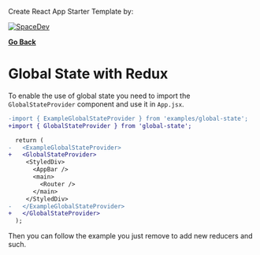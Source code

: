 Create React App Starter Template by:

[![SpaceDev](https://uploads-ssl.webflow.com/61e097dd988731696768be21/62042f55a072ef02ab1d11a2_logo%20del%20mismo%20taman%CC%83o%20que%20el%20texto.svg)](https://www.spacedev.io/)

**[Go Back](../README.md)**

# Global State with Redux

To enable the use of global state you need to import the `GlobalStateProvider` component and use it in `App.jsx`.

```diff
-import { ExampleGlobalStateProvider } from 'examples/global-state';
+import { GlobalStateProvider } from 'global-state';

  return (
-   <ExampleGlobalStateProvider>
+   <GlobalStateProvider>
     <StyledDiv>
       <AppBar />
       <main>
         <Router />
       </main>
     </StyledDiv>
-   </ExampleGlobalStateProvider>
+   </GlobalStateProvider>
  );
```

Then you can follow the example you just remove to add new reducers and such.
